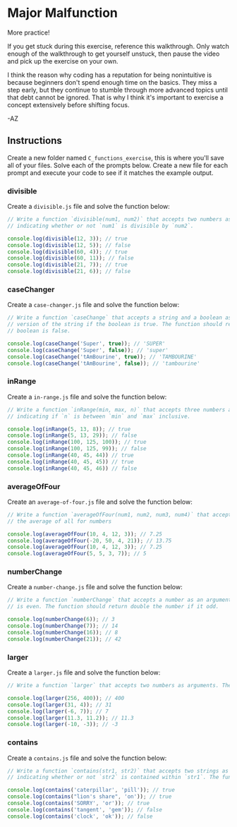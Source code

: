 # Major Malfunction

More practice!

If you get stuck during this exercise, reference this walkthrough. Only watch enough of the walkthrough to get yourself
unstuck, then pause the video and pick up the exercise on your own.

I think the reason why coding has a reputation for being nonintuitive is because beginners don't spend enough time on
the basics. They miss a step early, but they continue to stumble through more advanced topics until that debt cannot be
ignored. That is why I think it's important to exercise a concept extensively before shifting focus.

-AZ

## Instructions

Create a new folder named `C_functions_exercise`, this is where you'll save all of your files. Solve each of the prompts
below. Create a new file for each prompt and execute your code to see if it matches the example output.

### divisible

Create a `divisible.js` file and solve the function below:

```js
// Write a function `divisible(num1, num2)` that accepts two numbers as arguments. The function should return a boolean
// indicating whether or not `num1` is divisible by `num2`.

console.log(divisible(12, 3)); // true
console.log(divisible(12, 5)); // false
console.log(divisible(60, 4)); // true
console.log(divisible(60, 11)); // false
console.log(divisible(21, 7)); // true
console.log(divisible(21, 6)); // false
```

### caseChanger

Create a `case-changer.js` file and solve the function below:

```js
// Write a function `caseChange` that accepts a string and a boolean as arguments. The function should return the uppercase
// version of the string if the boolean is true. The function should return the lowercase version of the string if the 
// boolean is false.

console.log(caseChange('Super', true)); // 'SUPER'
console.log(caseChange('Super', false)); // 'super'
console.log(caseChange('tAmBourine', true)); // 'TAMBOURINE'
console.log(caseChange('tAmBourine', false)); // 'tambourine'
```

### inRange

Create a `in-range.js` file and solve the function below:

```js
// Write a function `inRange(min, max, n)` that accepts three numbers as arguments. The function should return a boolean 
// indicating if `n` is between `min` and `max` inclusive.

console.log(inRange(5, 13, 8)); // true
console.log(inRange(5, 13, 29)); // false
console.log(inRange(100, 125, 100)); // true
console.log(inRange(100, 125, 99)); // false
console.log(inRange(40, 45, 44)) // true
console.log(inRange(40, 45, 45)) // true
console.log(inRange(40, 45, 46)) // false
```

### averageOfFour

Create an `average-of-four.js` file and solve the function below:

```js
// Write a function `averageOfFour(num1, num2, num3, num4)` that accepts four numbers as arguments. The function should return
// the average of all for numbers

console.log(averageOfFour(10, 4, 12, 3)); // 7.25
console.log(averageOfFour(-20, 50, 4, 21)); // 13.75
console.log(averageOfFour(10, 4, 12, 3)); // 7.25
console.log(averageOfFour(5, 5, 3, 7)); // 5
```

### numberChange

Create a `number-change.js` file and solve the function below:

```js
// Write a function `numberChange` that accepts a number as an argument. The function should return half the number if it
// is even. The function should return double the number if it odd.

console.log(numberChange(6)); // 3
console.log(numberChange(7)); // 14
console.log(numberChange(16)); // 8
console.log(numberChange(21)); // 42
```

### larger

Create a `larger.js` file and solve the function below:

```js
// Write a function `larger` that accepts two numbers as arguments. The function should return the larger number.

console.log(larger(256, 400)); // 400
console.log(larger(31, 4)); // 31
console.log(larger(-6, 7)); // 7
console.log(larger(11.3, 11.2)); // 11.3
console.log(larger(-10, -3)); // -3
```

### contains

Create a `contains.js` file and solve the function below:

```js
// Write a function `contains(str1, str2)` that accepts two strings as arguments. The function should return a boolean 
// indicating whether or not `str2` is contained within `str1`. The function should ignore any differences in capitalization.

console.log(contains('caterpillar', 'pill')); // true
console.log(contains("lion's share", 'on')); // true
console.log(contains('SORRY', 'or')); // true
console.log(contains('tangent', 'gem')); // false
console.log(contains('clock', 'ok')); // false
```
